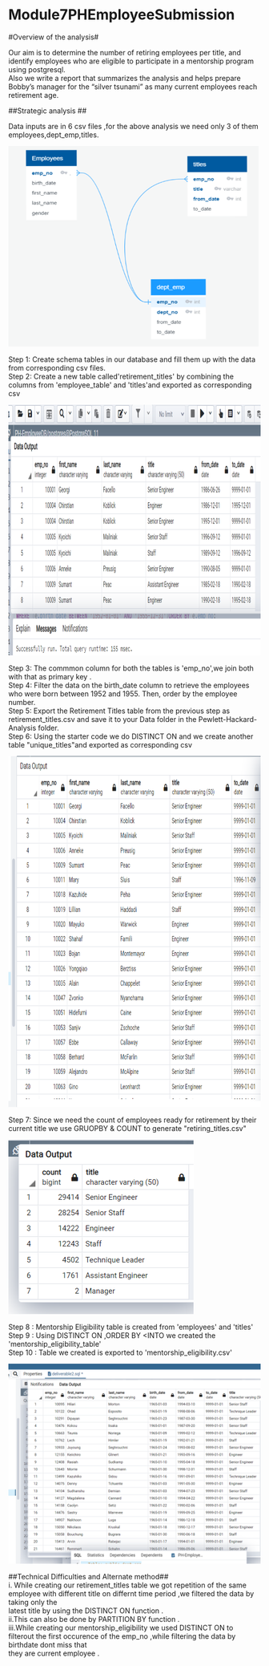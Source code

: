 # Module7PHEmployeeSubmission<br/>

#Overview of the analysis#<br/>

Our aim  is to determine the number of retiring employees per title, and identify employees who are eligible to participate in a mentorship program using postgresql. <br/>
Also we write a report that summarizes the analysis and helps prepare Bobby’s manager for the “silver tsunami” as many current employees reach retirement age.<br/>

##Strategic analysis  ##<br/>

Data inputs are in 6 csv files ,for the above analysis we need only 3 of them employees,dept_emp,titles.<br/>

<img src="https://github.com/ramyasnl/Module7PHEmployeeSubmission/blob/main/screenshots/ERD1.png" width="500" height="400"/>



Step 1: Create schema tables in our database and fill them up with the data from corresponding csv files.<br/>
Step 2: Create a new table called'retirement_titles' by combining the columns from 'employee_table' and 'titles'and exported as corresponding csv<br/>

<img src="https://github.com/ramyasnl/Module7PHEmployeeSubmission/blob/main/screenshots/retirement_title1.png" width="900" height="500"/><br/>



Step 3: The commmon column for both the tables is 'emp_no',we join both with that as primary key .<br/>
Step 4: Filter the data on the birth_date column to retrieve the employees who were born between 1952 and 1955. Then, order by the employee number.</br>
Step 5: Export the Retirement Titles table from the previous step as retirement_titles.csv and save it to your Data folder in the Pewlett-Hackard-Analysis folder.<br/>
Step 6: Using the starter code we do DISTINCT ON and we create another table "unique_titles"and exported as corresponding csv</br>

<img src="https://github.com/ramyasnl/Module7PHEmployeeSubmission/blob/main/screenshots/unique%20titles2.png" width="1000" height="700"/><br/>


Step 7: Since we need the count of employees ready for retirement by their current title  we use GRUOPBY & COUNT to generate "retiring_titles.csv"</br>

![alt text](https://github.com/ramyasnl/Module7PHEmployeeSubmission/blob/main/screenshots/retiring_titles3.png)<br/>

Step 8 : Mentorship Eligibility table is created from 'employees' and 'titles' <br/>
Step 9 : Using DISTINCT ON ,ORDER BY <INTO we created the 'mentorship_eligibility_table'<br/>
Step 10 : Table we created is exported to 'mentorship_eligibility.csv' 

![alt text](https://github.com/ramyasnl/Module7PHEmployeeSubmission/blob/main/screenshots/mentorship.png)<br/>

##Technical Difficulties and Alternate method##<br/>
i. While creating our retirement_titles table we got repetition of the same employee with different title on differnt time period ,we filtered the data by taking only the <br/>
latest title by using the DISTINCT ON function .<br/>
ii.This can also be done by PARTITION BY function .<br/>
iii.While creating our mentorship_eligibility we used DISTINCT ON to filterout the first occurence of the emp_no ,while filtering the data by birthdate dont miss that </br>
 they are current employee .<br/>
     

